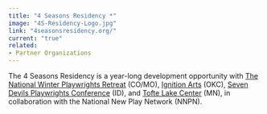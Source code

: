 ```yaml
---
title: "4 Seasons Residency *"
image: "4S-Residency-Logo.jpg"
link: "4seasonsresidency.org/"
current: "true"
related:
- Partner Organizations
---
```

The 4 Seasons Residency is a year-long development opportunity with [The National Winter Playwrights Retreat](https://hbmgfoundation.org/) (CO/MO), [Ignition Arts](https://www.ignitionarts.org/) (OKC), [Seven Devils Playwrights Conference](https://www.sevendevils.org/) (ID), and [Tofte Lake Center](https://toftelake.org/home) (MN), in collaboration with the National New Play Network (NNPN). 
